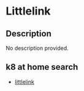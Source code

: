 # Littlelink

## Description

No description provided.

## k8 at home search

- [littlelink](https://nanne.dev/k8s-at-home-search/#/littlelink)
